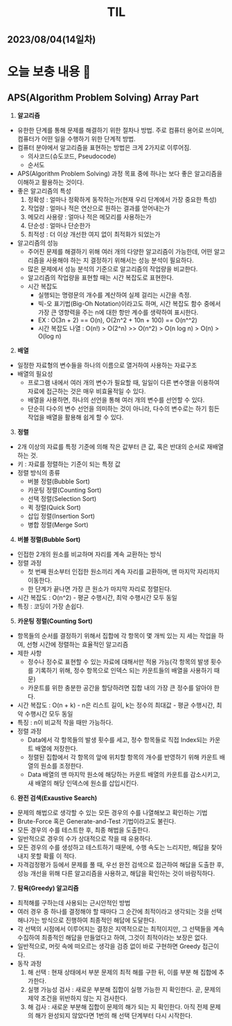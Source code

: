 # <center>TIL<center>
## 2023/08/04(14일차)

# 오늘 보충 내용 :memo:
## APS(Algorithm Problem Solving) Array Part

1. **알고리즘**
  - 유한한 단계를 통해 문제를 해결하기 위한 절차나 방법. 주로 컴퓨터 용어로 쓰이며, 컴퓨터가 어떤 일을 수행하기 위한 단계적 방법.
  - 컴퓨터 분야에서 알고리즘을 표현하는 방법은 크게 2가지로 이루어짐.
    - 의사코드(슈도코드, Pseudocode)
    - 순서도
  - APS(Algorithm Problem Solving) 과정 목표 중에 하나는 보다 좋은 알고리즘을 이해하고 활용하는 것이다.
  - 좋은 알고리즘의 특성
    1. 정확성 : 얼마나 정확하게 동작하는가(현재 우리 단계에서 가장 중요한 특성)
    2. 작업량 : 얼마나 적은 연산으로 원하는 결과를 얻어내는가
    3. 메모리 사용량 : 얼마나 적은 메모리를 사용하는가
    4. 단순성 : 얼마나 단순한가
    5. 최적성 : 더 이상 개선한 여지 없이 최적화가 되었는가
  - 알고리즘의 성능
    - 주어진 문제를 해결하기 위해 여러 개의 다양한 알고리즘이 가능한데, 어떤 알고리즘을 사용해야 하는 지 결정하기 위해서는 성능 분석이 필요하다.
    - 많은 문제에서 성능 분석의 기준으로 알고리즘의 작업량을 비교한다.
    - 알고리즘의 작업량을 표현할 때는 시간 복잡도로 표현한다.
    - 시간 복잡도
      - 실행되는 명령문의 개수를 계산하여 실제 걸리는 시간을 측정.
      - 빅-오 표기법(Big-Oh Notation)이라고도 하며, 시간 복잡도 함수 중에서 가장 큰 영향력을 주는 n에 대한 항만 계수를 생략하여 표시한다.
      - EX : O(3n + 2) == O(n), O(2n^2 + 10n + 100) == O(n^^2)
      - 시간 복잡도 나열 : O(n!) > O(2^n) >> O(n^2) > O(n log n) > O(n) > O(log n)

2. **배열**
  - 일정한 자료형의 변수들을 하나의 이름으로 열거하여 사용하는 자료구조
  - 배열의 필요성
    - 프로그램 내에서 여러 개의 변수가 필요할 때, 일일이 다른 변수명을 이용하여 자료에 접근하는 것은 매우 비효율적일 수 있다.
    - 배열을 사용하면, 하나의 선언을 통해 여러 개의 변수를 선언할 수 있다.
    - 단순히 다수의 변수 선언을 의미하는 것이 아니라, 다수의 변수로는 하기 힘든 작업을 배열을 활용해 쉽게 할 수 있다.

3. **정렬**
  - 2개 이상의 자료를 특정 기준에 의해 작은 값부터 큰 값, 혹은 반대의 순서로 재배열하는 것.
  - 키 : 자료를 정렬하는 기준이 되는 특정 값
  - 정렬 방식의 종류
    - 버블 정렬(Bubble Sort)
    - 카운팅 정렬(Counting Sort)
    - 선택 정렬(Selection Sort)
    - 퀵 정렬(Quick Sort)
    - 삽입 정렬(Insertion Sort)
    - 병합 정렬(Merge Sort)

4. **버블 정렬(Bubble Sort)**
  - 인접한 2개의 원소를 비교하며 자리를 계속 교환하는 방식
  - 정렬 과정
    - 첫 번째 원소부터 인접한 원소끼리 계속 자리를 교환하며, 맨 마지막 자리까지 이동한다.
    - 한 단계가 끝나면 가장 큰 원소가 마지막 자리로 정렬된다.
  - 시간 복잡도 : O(n^2) - 평균 수행시간, 최악 수행시간 모두 동일
  - 특징 : 코딩이 가장 손쉽다.

5. **카운팅 정렬(Counting Sort)**
  - 항목들의 순서를 결정하기 위해서 집합에 각 항목이 몇 개씩 있는 지 세는 작업을 하여, 선형 시간에 정렬하는 효율적인 알고리즘
  - 제한 사항
    - 정수나 정수로 표현할 수 있는 자료에 대해서만 적용 가능(각 항목의 발생 횟수를 기록하기 위해, 정수 항목으로 인덱스 되는 카운트들의 배열을 사용하기 때문)
    - 카운트를 위한 충분한 공간을 할당하려면 집합 내의 가장 큰 정수를 알아야 한다.
  - 시간 복잡도 : O(n + k) - n은 리스트 길이, k는 정수의 최대값 - 평균 수행시간, 최악 수행시간 모두 동일
  - 특징 : n이 비교적 작을 때만 가능하다.
  - 정렬 과정
    - Data에서 각 항목들의 발생 횟수를 세고, 정수 항목들로 직접 Index되는 카운트 배열에 저장한다.
    - 정렬된 집합에서 각 항목의 앞에 위치할 항목의 개수를 반영하기 위해 카운트 배열의 원소를 조정한다.
    - Data 배열의 맨 마지막 원소에 해당하는 카운트 배열의 카운트를 감소시키고, 새 배열의 해당 인덱스에 원소를 삽입시킨다.

6. **완전 검색(Exaustive Search)**
  - 문제의 해법으로 생각할 수 있는 모든 경우의 수를 나열해보고 확인하는 기법
  - Brute-Force 혹은 Generate-and-Test 기법이라고도 불린다.
  - 모든 경우의 수를 테스트한 후, 최종 해법을 도출한다.
  - 일반적으로 경우의 수가 상대적으로 작을 때 유용하다.
  - 모든 경우의 수를 생성하고 테스트하기 때문에, 수행 속도는 느리지만, 해답을 찾아내지 못할 확률 이 적다.
  - 자격검정평가 등에서 문제를 풀 때, 우선 완전 검색으로 접근하여 해답을 도출한 후, 성능 개선을 위해 다른 알고리즘을 사용하고, 해답을 확인하는 것이 바람직하다.

7. **탐욕(Greedy) 알고리즘**
  - 최적해를 구하는데 사용되는 근시안적인 방법
  - 여러 경우 중 하나를 결정해야 할 때마다 그 순간에 최적이라고 생각되는 것을 선택해나가는 방식으로 진행하여 최종적인 해답에 도달한다.
  - 각 선택의 시점에서 이루어지는 결정은 지역적으로는 최적이지만, 그 선택들을 계속 수집하여 최종적인 해답을 만들었다고 하여, 그것이 최적이라는 보장은 없다.
  - 일반적으로, 머릿 속에 떠오르는 생각을 검증 없이 바로 구현하면 Greedy 접근이다.
  - 동작 과정
    1. 해 선택 : 현재 상태에서 부분 문제의 최적 해를 구한 뒤, 이를 부분 해 집합에 추가한다.
    2. 실행 가능성 검사 : 새로운 부분해 집합이 실행 가능한 지 확인한다. 곧, 문제의 제약 조건을 위반하지 않는 지 검사한다.
    3. 해 검사 : 새로운 부분해 집합이 문제의 해가 되는 지 확인한다. 아직 전제 문제의 해가 완성되지 않았다면 1번의 해 선택 단계부터 다시 시작한다.